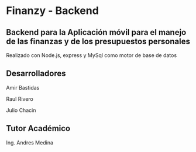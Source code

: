 # Finanzy - Backend

## Backend para la Aplicación móvil para el manejo de las finanzas y de los presupuestos personales

Realizado con Node.js, express y MySql como motor de base de datos

## Desarrolladores

Amir Bastidas

Raul Rivero

Julio Chacin

## Tutor Académico

Ing. Andres Medina
